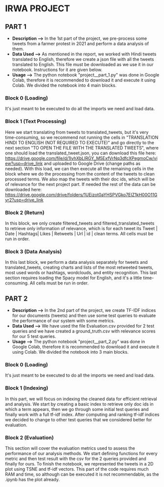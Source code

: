 # IRWA PROJECT

## PART 1

- **Description -->** In the 1st part of the project, we pre-process some tweets from a farmer protest in 2021 and perform a data analysis of them.
- **Data Used -->** As mentioned in the report, we worked with Hindi tweets translated to English, therefore we create a json file with all the tweets translated to English.
This file must be downloaded as we use it in our notebook. Instructions for it are given below.
- **Usage -->** The python notebook "project__part_1.py" was done in Google Colab, therefore it is recommended to download it and execute it using Colab. We divided
  the notebook into 4 main blocks.
  
### Block 0 (Loading) 
It's just meant to be executed to do all the imports we need and load data. 

### Block 1 (Text Processing) 
Here we start translating from tweets to translated_tweets, but it's very time-consuming, so we recommend not running the cells in "TRANSLATION HINDI TO ENGLISH
(NOT REQUIRED TO EXECUTE)" and go directly to the next section "TO OPEN THE FILE WITH THE TRANSLATED TWEETS", where one should load the translated_tweet.json, you can download this file here: https://drive.google.com/file/d/1IvhXbLlRGY_M5ExfVrNq3dfcXPegmoCw/view?usp=drive_link and uploaded to Google Drive (change paths as needed). With this load, we can then execute all the remaining cells in the block where we do 
the processing from the content of the tweets to clean processed terms. We also map the tweets with their doc ids, which will be of relevance for the next project part.
If needed the rest  of the data can be downloaded here: https://drive.google.com/drive/folders/1UEizot0aYHSPVGko7EIZ1kH00O11Gyr2?usp=drive_link 

### Block 2 (Return) 
In this block, we only create filtered_tweets and filtered_translated_tweets to retrieve only information of relevance, which is for each tweet its Tweet | Date | Hashtags| 
Likes | Retweets | Url | id | clean terms. All cells must be run in order.

### Block 3 (Data Analysis) 
In this last block, we perform a data analysis separately for tweets and translated_tweets, creating charts and lists of the most retweeted tweets, most used words or hashtags, wordclouds, and entity recognition. This last section requires loading the Spacy model for English, and it's a little time-consuming. All cells must be run in order.


## PART 2

- **Description -->** In the 2nd part of the project, we create TF-IDF indices for our documents (tweets) and then use some test queries to evaluate the performance of our system with some metrics.
- **Data Used -->** We have used the file Evaluation.csv provided for 2 test queries and we have created a ground_truth.csv with relevance scores for our 5 test queries.
- **Usage -->** The python notebook "project__part_2.py" was done in Google Colab, therefore it is recommended to download it and execute it using Colab. We divided
  the notebook into 3 main blocks.
  
### Block 0 (Loading) 
It's just meant to be executed to do all the imports we need and load data. 

### Block 1 (Indexing)
In this part, we will focus on indexing the cleaned data for efficient retrieval and analysis. We start by creating a basic index to retrieve only doc ids in which a term
appears, then we go through some initial test queries and finally work with a full tf-idf index. After computing and ranking tf-idf indices we decided to change to other test queries that we considered better for evaluation.

### Block 2 (Evaluation)
This section will cover the evaluation metrics used to assess the performance of our analysis methods. We start defining functions for every metric and then test result with the csv for the 2 queries provided and finally for ours. To finish the notebook, we represented the tweets in a 2D plot using TSNE and tf-idf vectors. This part of the code requires much RAM and time, so although can be executed it is not recommendable, as the .ipynb has the plot already.
